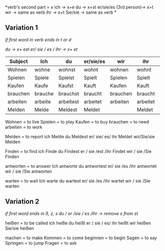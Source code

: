 *verb's second part = x
ich -> x+e
du -> x+st
er/sie/es (3rd person)-> x+t 
wir ->  same as verb 
ihr -> x+t 
Sie/sie -> same as verb *

Variation 1
------------------
*if first word in verb ends in t or d*

*du -> x+ est
er/ sie / es / ihr -> x+ et*



|Subject|Ich|du|er/sie/es|wir|ihr|sie/Sie |
|-------|---|--|---------|---|----|--------|
|Wohnen |wohne|wohnst|wohnt|wohnen|wohnt|wohnen|
|Spielen|Spiele|Spielst|Spielt|Spielen|Spielt|Spielen|
|Kaufen|Kaufe|Kaufst|Kauft|Kaufen|Kauft|Kaufen|
|brauchen|brauche|brauchst|braucht|brauchen|braucht|brauchen|
|arbeiten|arbeite|arbeitest|arbeitet|arbeiten|arbeitet|arbeiten|
|Melden|Melde|Meldest|Meldet||Meldet||


Wohnen = to live
Spielen = to play
Kaufen = to buy
brauchen = to need
arbeiten = to work

Melden  = to report
ich Melde
du Meldest
er/ sie/ es/ ihr Meldet
wir/Sie/sie Melden

Finden = to find
ich Finde
du Findest
er / sie /est /ihr Findet
wir / sie /Sie Finden

antworten = to answer
Ich antworte
du antwortest
er/ sie /es /ihr antwortet
wir / sie /Sie antworten

warten = to wait
Ich warte
du wartest
er/ sie /es /ihr wartet
wir / sie /Sie warten


Variation 2
------------------
*if first word ends in ß, z, s
du / er /sie / es /ihr -> remove s from st*

heißen = to be called
ich heiße
du heißt
er / sie / es/ ihr heißt
wir heißen
Sie/sie heißen

machen  = to make
Kommen = to come
beginnen = to begin
Sagen = to say
Springen = to jump
Fragen = to ask



